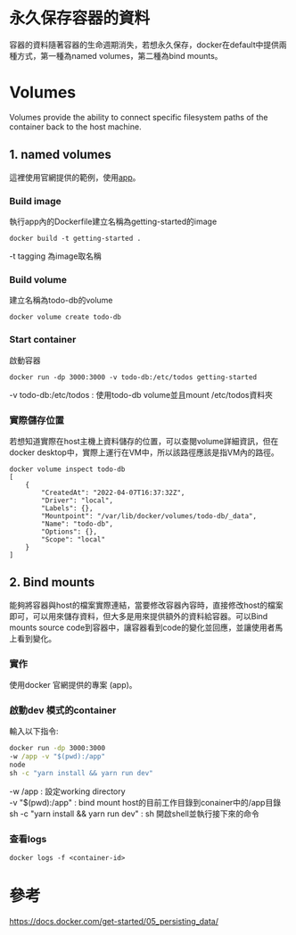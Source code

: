 # 永久保存容器的資料
容器的資料隨著容器的生命週期消失，若想永久保存，docker在default中提供兩種方式，第一種為named volumes，第二種為bind mounts。

# Volumes
Volumes provide the ability to connect specific filesystem paths of the container back to the host machine.

## 1. named volumes
這裡使用官網提供的範例，使用[app](/app)。

### Build image
執行app內的Dockerfile建立名稱為getting-started的image
```
docker build -t getting-started .
```
-t tagging 為image取名稱

### Build volume
建立名稱為todo-db的volume
```
docker volume create todo-db
```

### Start container
啟動容器
```
docker run -dp 3000:3000 -v todo-db:/etc/todos getting-started
```
-v todo-db:/etc/todos : 使用todo-db volume並且mount /etc/todos資料夾

### 實際儲存位置
若想知道實際在host主機上資料儲存的位置，可以查閱volume詳細資訊，但在docker desktop中，實際上運行在VM中，所以該路徑應該是指VM內的路徑。
```
docker volume inspect todo-db
[
    {
        "CreatedAt": "2022-04-07T16:37:32Z",
        "Driver": "local",
        "Labels": {},
        "Mountpoint": "/var/lib/docker/volumes/todo-db/_data",
        "Name": "todo-db",
        "Options": {},
        "Scope": "local"
    }
]
```

## 2. Bind mounts
能夠將容器與host的檔案實際連結，當要修改容器內容時，直接修改host的檔案即可，可以用來儲存資料，但大多是用來提供額外的資料給容器。可以Bind mounts source code到容器中，讓容器看到code的變化並回應，並讓使用者馬上看到變化。

### 實作
使用docker 官網提供的專案 (app)。
### 啟動dev 模式的container
輸入以下指令: 
```cmd
docker run -dp 3000:3000 
-w /app -v "$(pwd):/app"
node
sh -c "yarn install && yarn run dev"
```
-w /app : 設定working directory  
-v "$(pwd):/app" : bind mount host的目前工作目錄到conainer中的/app目錄  
sh -c "yarn install && yarn run dev" : sh 開啟shell並執行接下來的命令  

### 查看logs
```
docker logs -f <container-id>
```


# 參考
https://docs.docker.com/get-started/05_persisting_data/  